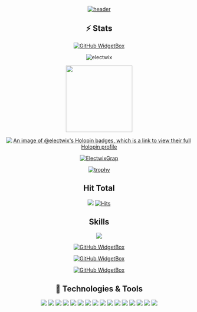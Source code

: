 
<div align="center">

[![header](https://capsule-render.vercel.app/api?type=waving&color=0:EEFF00,100:a82da8&height=300&section=header&text=ElecTwix's%20Github&fontSize=90&animation=fadeIn&fontAlignY=38&desc=Welcome%20to%20%20my%20profile%20&descAlignY=51&descAlign=62)](https://electwix.dev/)

## ⚡ Stats 

[![GitHub WidgetBox](https://github-widgetbox.vercel.app/api/profile?username=ElecTwix&data=followers,repositories,stars,commits)]()

<p><img align="center" src="https://github-readme-streak-stats.herokuapp.com/?user=electwix&theme=dark" alt="electwix" /></p>
<a href="https://github.com/Electwix">
<img height="180em" src="https://github-readme-stats.vercel.app/api?username=Electwix&count_private=true&theme=radical&show_icons=true&hide=stars"/>

[![An image of @electwix's Holopin badges, which is a link to view their full Holopin profile](https://holopin.me/electwix)](https://holopin.io/@electwix)


[![ElectwixGrap](https://github-readme-activity-graph.vercel.app/graph?username=Electwix&hide_border=true&theme=xcode)](https://electwix.dev/)
  
[![trophy](https://github-profile-trophy.vercel.app/?username=Electwix)]([https://github.com/ryo-ma/github-profile-trophy](https://github.com/ElecTwix))
  
  
## Hit Total
![](https://komarev.com/ghpvc/?username=ElecTwix)
[![Hits](https://hits.seeyoufarm.com/api/count/incr/badge.svg?url=https%3A%2F%2Fgithub.com%2FElecTwix&count_bg=%23FF0071&title_bg=%23555555&icon=&icon_color=%23724040&title=hits&edge_flat=false)]()
  
## Skills

[![](https://github-widgetbox.vercel.app/api/skills?names=go,bash,js,cpp,c,csharp,rust,x86,python,PostgreSQL,yaml,json,lua,markdown&includeNames=true)](https://electwix.dev/)
  
 [![GitHub WidgetBox](https://github-widgetbox.vercel.app/api/skills?tools=git,docker,npm,yarn,nodejs,nginx,aws&includeNames=true)](https://electwix.dev/)
  
 [![GitHub WidgetBox](https://github-widgetbox.vercel.app/api/skills?frameworks=vue,svelte,bootstrap,tailwind,dotnetcore,dotnet&includeNames=true)](electwix.dev)
  
 [![GitHub WidgetBox](https://github-widgetbox.vercel.app/api/skills?software=linux,vscode&includeNames=true)](https://electwix.dev)
  
## 🔧 Technologies & Tools
[![](https://img.shields.io/badge/OS-Linux-informational?style=flat&logo=linux&logoColor=white&color=ff016e)](electwix.dev)
[![](https://img.shields.io/badge/Linux-Arch-informational?style=flat&logo=archlinux&logoColor=white&color=ff016e)](https://electwix.dev/)
[![](https://img.shields.io/badge/Editor-Nvim-informational?style=flat&logo=neovim&logoColor=white&color=ff016e)](https://electwix.dev/)
[![](https://img.shields.io/badge/Editor-VSCode-informational?style=flat&logo=visualstudiocode&logoColor=white&color=ff016e)](https://electwix.dev/)
[![](https://img.shields.io/badge/Code-Go-informational?style=flat&logo=go&logoColor=white&color=ff016e)](https://electwix.dev/)
[![](https://img.shields.io/badge/Code-C++-informational?style=flat&logo=cplusplus&logoColor=white&color=ff016e)](https://electwix.dev/)
[![](https://img.shields.io/badge/Code-Rust-informational?style=flat&logo=rust&logoColor=white&color=ff016e)](https://electwix.dev/)
[![](https://img.shields.io/badge/Code-C-informational?style=flat&logo=c&logoColor=white&color=ff016e)](https://electwix.dev/)
[![](https://img.shields.io/badge/Code-CSharp-informational?style=flat&logo=csharp&logoColor=white&color=ff016e)](https://electwix.dev/)
[![](https://img.shields.io/badge/Code-Lua-informational?style=flat&logo=lua&logoColor=white&color=ff016e)](https://electwix.dev/)
[![](https://img.shields.io/badge/Code-NodeJS-informational?style=flat&logo=nodedotjs&logoColor=white&color=ff016e)](https://electwix.dev/)
[![](https://img.shields.io/badge/Shell-Bash-informational?style=flat&logo=gnu-bash&logoColor=white&color=ff016e)](https://electwix.dev/)
[![](https://img.shields.io/badge/Tools-SteamCMD-informational?style=flat&logo=steam&logoColor=white&color=ff016e)](https://electwix.dev/)
[![](https://img.shields.io/badge/Tools-Docker-informational?style=flat&logo=docker&logoColor=white&color=ff016e)](https://electwix.dev/)
[![](https://img.shields.io/badge/Cloud-GCP-informational?style=flat&logo=googlecloud&logoColor=white&color=ff016e)](https://electwix.dev/)
[![](https://img.shields.io/badge/Cloud-AWS-informational?style=flat&logo=amazonaws&logoColor=white&color=ff016e)](electwix.dev/)

</div>



